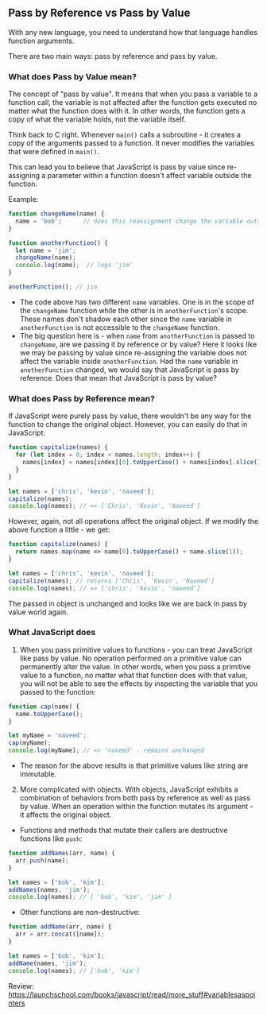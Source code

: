
## Pass by Reference vs Pass by Value

With any new language, you need to understand how that language handles function arguments.

There are two main ways: pass by reference and pass by value.

### What does Pass by Value mean?

The concept of "pass by value". It means that when you pass a variable to a function call, the variable is not affected after the function gets executed no matter what the function does with it. In other words, the function gets a copy of what the variable holds, not the variable itself.

Think back to C right. Whenever `main()` calls a subroutine - it creates a copy of the arguments passed to a function. It never modifies the variables that were defined in `main()`.

This can lead you to believe that JavaScript is pass by value since re-assigning a parameter within a function doesn't affect variable outside the function.

Example:

```javascript
function changeName(name) {
  name = 'bob';      // does this reassignment change the variable outside the function?
}

function anotherFunction() {
  let name = 'jim';
  changeName(name);
  console.log(name);  // logs 'jim'
}

anotherFunction(); // jim
```

* The code above has two different `name` variables. One is in the scope of the `changeName` function while the other is in `anotherFunction`'s scope. These names don't shadow each other since the `name` variable in `anotherFunction` is not accessible to the `changeName` function.
* The big question here is - when `name` from `anotherFunction` is passed to `changeName`, are we passing it by reference or by value? Here it looks like we may be passing by value since re-assigning the variable does not affect the variable inside `anotherFunction`. Had the `name` variable in `anotherFunction` changed, we would say that JavaScript is pass by reference. Does that mean that JavaScript is pass by value?


### What does Pass by Reference mean?

If JavaScript were purely pass by value, there wouldn't be any way for the function to change the original object. However, you can easily do that in JavaScript:

```javascript
function capitalize(names) {
  for (let index = 0; index < names.length; index++) {
    names[index] = names[index][0].toUpperCase() + names[index].slice(1);
  }
}

let names = ['chris', 'kevin', 'naveed'];
capitalize(names);
console.log(names); // => ['Chris', 'Kevin', 'Naveed']

```

However, again, not all operations affect the original object. If we modify the above function a little - we get:

```javascript
function capitalize(names) {
  return names.map(name => name[0].toUpperCase() + name.slice(1));
}

let names = ['chris', 'kevin', 'naveed'];
capitalize(names); // returns ['Chris', 'Kevin', 'Naveed']
console.log(names); // => ['chris', 'kevin', 'naveed']
```

The passed in object is unchanged and looks like we are back in pass by value world again.

### What JavaScript does

1. When you pass primitive values to functions - you can treat JavaScript like pass by value. No operation performed on a primitive value can permanently alter the value. In other words, when you pass a primitive value to a function, no matter what that function does with that value, you will not be able to see the effects by inspecting the variable that you passed to the function:

```javascript
function cap(name) {
  name.toUpperCase();
}

let myName = 'naveed';
cap(myName);
console.log(myName); // => 'naveed' - remains unchanged
```

* The reason for the above results is that primitive values like string are immutable.

2. More complicated with objects. With objects, JavaScript exhibits a combination of behaviors from both pass by reference as well as pass by value. When an operation within the function mutates its argument - it affects the original object.

* Functions and methods that mutate their callers are destructive functions like `push`:

```javascript
function addNames(arr, name) {
  arr.push(name);
}

let names = ['bob', 'kim'];
addNames(names, 'jim');
console.log(names); // [ 'bob', 'kim', 'jim' ]
```

* Other functions are non-destructive:

```javascript
function addName(arr, name) {
  arr = arr.concat([name]);
}

let names = ['bob', 'kim'];
addName(names, 'jim');
console.log(names); // ['bob', 'kim']
```

Review: https://launchschool.com/books/javascript/read/more_stuff#variablesaspointers